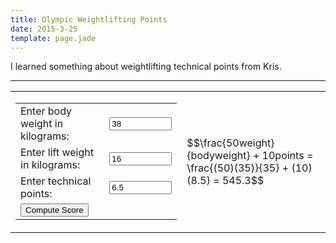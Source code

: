 ```yaml
---
title: Olympic Weightlifting Points
date: 2015-3-25
template: page.jade
---
```


I learned something about weightlifting technical points from Kris.

---

<script type="text/x-mathjax-config">
  MathJax.Hub.Config({tex2jax: {inlineMath: [['$','$'], ['\\(','\\)']]}});
</script>
<script type="text/javascript"
  src="http://cdn.mathjax.org/mathjax/latest/MathJax.js?config=TeX-AMS-MML_HTMLorMML">
</script>
<script src="http://ajax.googleapis.com/ajax/libs/jquery/1.10.2/jquery.js" type="text/javascript">
</script>
<script src="http://ajax.googleapis.com/ajax/libs/jqueryui/1.11.1/jquery-ui.js" type="text/javascript">
</script>
<link rel="stylesheet" href="http://code.jquery.com/ui/1.11.1/themes/ui-lightness/jquery-ui.css">
</link>

<script type="text/javascript">

function ComputePoints(weight, body_weight, technical_points) {
  return (weight * 50 / body_weight) + (technical_points * 10)
}

function doit() {
  // Gather data.
  var text = $("#body_weight").val();
  var body_weight = parseFloat(text);
  if (isNaN(body_weight) || body_weight <= 0.0) {
    $("#output").html("<font color=red>Body weight is not a valid number</font>");
    return;
  }
  text = $("#weight").val();
  var weight = parseFloat(text);
  if (isNaN(weight) || weight <= 0.0) {
    $("#output").html("<font color=red>Weight is not a valid number</font>");
    return;
  }
  text = $("#technical_points").val();
  var technical_points = parseFloat(text);
  if (isNaN(technical_points) || technical_points <= 0.0) {
    $("#output").html("<font color=red>Technical points are not a valid number</font>");
    return;
  }
  var points = ComputePoints(weight, body_weight, technical_points);
  var outstr = "$$\\frac{50 \\times weight}{bodyweight} + 10 \\times points = ";
  var term1 = (50 * weight) / body_weight;
  var term2 = 10 * technical_points;
  var answer = term1 + term2;
  outstr += term1.toFixed(2) + " + " + term2.toFixed(2) + " = ";
  outstr += answer.toFixed(2) + "$$";
  $("#output").html(outstr);
  MathJax.Hub.Queue(["Typeset",MathJax.Hub,"output"]);
}


function initialize() {
  // Make input fields have the jquery ui look.
  $('input').addClass("ui-widget ui-widget-content ui-corner-all");

  $("#computeScore").button();
  $("#computeScore").click(doit);
  $("input").change(doit);
  doit();
}

window.onload = initialize;

</script>

<table>
<tr>
<td>
<table>
<tr>
<td>
<label for="body_weight">Enter body weight in kilograms:</label>
</td>
<td>
<input style="width: 100px" id="body_weight" value="38"/>
</td>
</tr>
<tr>
<td>
<label for="weight">Enter lift weight in kilograms:</label>
</td>
<td>
<input style="width: 100px" id="weight" value="16"/>
</td>
</tr>
<tr>
<td>
<label for="technical_points">Enter technical points:</label>
</td>
<td>
<input style="width: 100px" id="technical_points" value="6.5"/>
</td>
<tr>
<td>
<input id="computeScore" type="button" value="Compute Score"/>
</td>
<td>
</td>
</tr>
</table>
</td>
<td valign="middle">
<div id="output">
$$\frac{50weight}{bodyweight} + 10points = \frac{(50)(35)}{35} + (10)(8.5) = 545.3$$
</div>
</td>
</tr>
</table>




